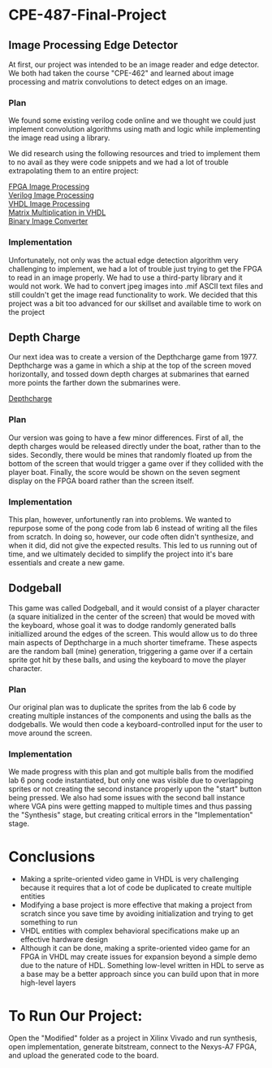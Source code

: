 # CPE-487-Final-Project

## Image Processing Edge Detector
At first, our project was intended to be an image reader and edge detector. We both had taken the course "CPE-462" and learned about image processing and matrix convolutions to detect edges on an image. 

### Plan
We found some existing verilog code online and we thought we could just implement convolution algorithms using math and logic while implementing the image read using a library.

We did research using the following resources and tried to implement them to no avail as they were code snippets and we had a lot of trouble extrapolating them to an entire project:

[FPGA Image Processing](https://medium.com/accelerated-image-processing-using-fpgas/image-processing-using-fpgas-8c703ef45808)  
[Verilog Image Processing](https://www.fpga4student.com/2016/11/image-processing-on-fpga-verilog.html)  
[VHDL Image Processing](https://www.fpga4student.com/2018/08/how-to-read-image-in-vhdl.html)  
[Matrix Multiplication in VHDL](https://www.fpga4student.com/2016/11/matrix-multiplier-core-design.html)  
[Binary Image Converter](https://www.dcode.fr/binary-image)  


### Implementation
Unfortunately, not only was the actual edge detection algorithm very challenging to implement, we had a lot of trouble just trying to get the FPGA to read in an image properly. We had to use a third-party library and it would not work. We had to convert jpeg images into .mif ASCII text files and still couldn't get the image read functionality to work. We decided that this project was a bit too advanced for our skillset and available time to work on the project

## Depth Charge
Our next idea was to create a version of the Depthcharge game from 1977. Depthcharge was a game in which a ship at the top of the screen moved horizontally, and tossed down depth charges at submarines that earned more points the farther down the submarines were.

[Depthcharge](https://en.wikipedia.org/wiki/Depthcharge)


### Plan
Our version was going to have a few minor differences. First of all, the depth charges would be released directly under the boat, rather than to the sides. Secondly, there would be mines that randomly floated up from the bottom of the screen that would trigger a game over if they collided with the player boat. Finally, the score would be shown on the seven segment display on the FPGA board rather than the screen itself. 

### Implementation
This plan, however, unfortunently ran into problems. We wanted to repurpose some of the pong code from lab 6 instead of writing all the files from scratch. In doing so, however, our code often didn't synthesize, and when it did, did not give the expected results. This led to us running out of time, and we ultimately decided to simplify the project into it's bare essentials and create a new game. 

## Dodgeball
This game was called Dodgeball, and it would consist of a player character (a square initialized in the center of the screen) that would be moved with the keyboard, whose goal it was to dodge randomly generated balls initiallized around the edges of the screen. This would allow us to do three main aspects of Depthcharge in a much shorter timeframe. These aspects are the random ball (mine) generation, triggering a game over if a certain sprite got hit by these balls, and using the keyboard to move the player character.

### Plan
Our original plan was to duplicate the sprites from the lab 6 code by creating multiple instances of the components and using the balls as the dodgeballs. We would then code a keyboard-controlled input for the user to move around the screen.

### Implementation
We made progress with this plan and got multiple balls from the modified lab 6 pong code instantiated, but only one was visible due to overlapping sprites or not creating the second instance properly upon the "start" button being pressed. We also had some issues with the second ball instance where VGA pins were getting mapped to multiple times and thus passing the "Synthesis" stage, but creating critical errors in the "Implementation" stage.

# Conclusions
- Making a sprite-oriented video game in VHDL is very challenging because it requires that a lot of code be duplicated to create multiple entities
- Modifying a base project is more effective that making a project from scratch since you save time by avoiding initialization and trying to get something to run
- VHDL entities with complex behavioral specifications make up an effective hardware design
- Although it can be done, making a sprite-oriented video game for an FPGA in VHDL may create issues for expansion beyond a simple demo due to the nature of HDL. Something low-level written in HDL to serve as a base may be a better approach since you can build upon that in more high-level layers

# To Run Our Project: 
Open the "Modified" folder as a project in Xilinx Vivado and run synthesis, open implementation, generate bitstream, connect to the Nexys-A7 FPGA, and upload the generated code to the board.
